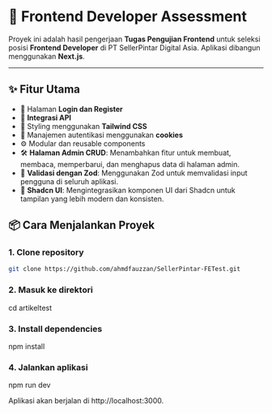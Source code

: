 # 🚀 Frontend Developer Assessment

Proyek ini adalah hasil pengerjaan **Tugas Pengujian Frontend** untuk seleksi posisi **Frontend Developer** di PT SellerPintar Digital Asia. Aplikasi dibangun menggunakan **Next.js**.

---

## ✨ Fitur Utama

- 🔐 Halaman **Login dan Register**
- 🔄 **Integrasi API**
- 🌙 Styling menggunakan **Tailwind CSS**
- 🍪 Manajemen autentikasi menggunakan **cookies**
- ⚙️ Modular dan reusable components
- 🛠 **Halaman Admin CRUD**: Menambahkan fitur untuk membuat, membaca, memperbarui, dan menghapus data di halaman admin.
- 📝 **Validasi dengan Zod**: Menggunakan Zod untuk memvalidasi input pengguna di seluruh aplikasi.
- 🎨 **Shadcn UI**: Mengintegrasikan komponen UI dari Shadcn untuk tampilan yang lebih modern dan konsisten.

## 📦 Cara Menjalankan Proyek

### 1. Clone repository

```bash
git clone https://github.com/ahmdfauzzan/SellerPintar-FETest.git
```

### 2. Masuk ke direktori

cd artikeltest

### 3. Install dependencies

npm install

### 4. Jalankan aplikasi

npm run dev

Aplikasi akan berjalan di http://localhost:3000.
